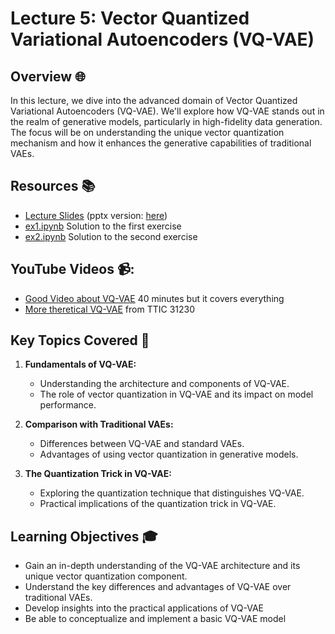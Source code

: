 # Lecture 5: Vector Quantized Variational Autoencoders (VQ-VAE)

## Overview 🌐

In this lecture, we dive into the advanced domain of Vector Quantized Variational Autoencoders (VQ-VAE). We'll explore how VQ-VAE stands out in the realm of generative models, particularly in high-fidelity data generation. The focus will be on understanding the unique vector quantization mechanism and how it enhances the generative capabilities of traditional VAEs.

## Resources 📚

- [Lecture Slides](./vqvae.pdf) (pptx version: [here](./vqvae.pptx))
- [ex1.ipynb](./ex1.ipynb) Solution to the first exercise
- [ex2.ipynb](./ex2.ipynb) Solution to the second exercise

## YouTube Videos 📹:

- [Good Video about VQ-VAE](https://www.youtube.com/watch?v=VZFVUrYcig0) 40 minutes but it covers everything
- [More theretical VQ-VAE](https://www.youtube.com/watch?v=3sGcIMQGBLM) from TTIC 31230

## Key Topics Covered 🧠

1. **Fundamentals of VQ-VAE:**
   - Understanding the architecture and components of VQ-VAE.
   - The role of vector quantization in VQ-VAE and its impact on model performance.

2. **Comparison with Traditional VAEs:**
   - Differences between VQ-VAE and standard VAEs.
   - Advantages of using vector quantization in generative models.

3. **The Quantization Trick in VQ-VAE:**
   - Exploring the quantization technique that distinguishes VQ-VAE.
   - Practical implications of the quantization trick in VQ-VAE.


## Learning Objectives 🎓

- Gain an in-depth understanding of the VQ-VAE architecture and its unique vector quantization component.
- Understand the key differences and advantages of VQ-VAE over traditional VAEs.
- Develop insights into the practical applications of VQ-VAE
- Be able to conceptualize and implement a basic VQ-VAE model
